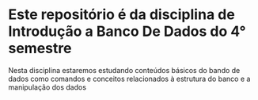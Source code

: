 # Este repositório é da disciplina de Introdução a Banco De Dados do 4° semestre 

Nesta disciplina estaremos estudando conteúdos básicos do bando de dados como comandos e conceitos relacionados à estrutura do banco e a manipulação dos dados  
